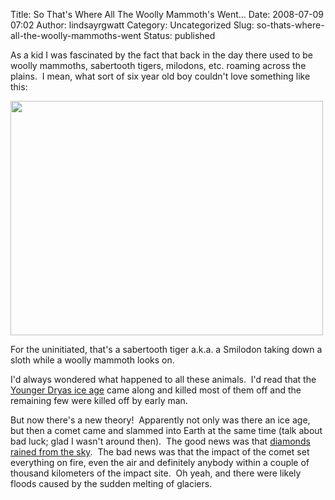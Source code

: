 Title: So That's Where All The Woolly Mammoth's Went...
Date: 2008-07-09 07:02
Author: lindsayrgwatt
Category: Uncategorized
Slug: so-thats-where-all-the-woolly-mammoths-went
Status: published

As a kid I was fascinated by the fact that back in the day there used to be woolly mammoths, sabertooth tigers, milodons, etc. roaming across the plains.  I mean, what sort of six year old boy couldn't love something like this:

<img src="http://farm1.static.flickr.com/28/51997243_b0470c76b2.jpg?v=0" width="500" height="375" />

For the uninitiated, that's a sabertooth tiger a.k.a. a Smilodon taking down a sloth while a woolly mammoth looks on.

I'd always wondered what happened to all these animals.  I'd read that the [Younger Dryas ice age](http://en.wikipedia.org/wiki/Younger_Dryas) came along and killed most of them off and the remaining few were killed off by early man.

But now there's a new theory!  Apparently not only was there an ice age, but then a comet came and slammed into Earth at the same time (talk about bad luck; glad I wasn't around then).  The good news was that [diamonds rained from the sky](http://news.yahoo.com/s/livescience/20080707/sc_livescience/diamondsraineddownduringiceage;_ylt=AvtdrvlHHWaGMpL27QaiqFys0NUE).  The bad news was that the impact of the comet set everything on fire, even the air and definitely anybody within a couple of thousand kilometers of the impact site.  Oh yeah, and there were likely floods caused by the sudden melting of glaciers.
